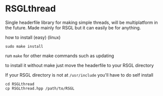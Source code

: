 # RSGLthread
Single headerfile library for making simple threads, will be multiplatform in the future. Made mainly for RSGL but it can easily be for anything.

how to install (easy) (linux)
```
sudo make install
```
run `make` for other make commands such as updating

to install it without make just move the headerfile to your RSGL directory

If your RSGL directory is not at `/usr/include` you'll have to do self install

```
cd RSGLthread
cp RSGLthread.hpp /path/to/RSGL
``` 
